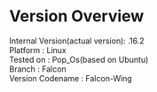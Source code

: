 # Version Overview

Internal Version(actual version): .16.2
<br>
Platform : Linux
<br>
Tested on : Pop_Os(based on Ubuntu)
<br>
Branch : Falcon
<br>
Version Codename : Falcon-Wing
<br>
